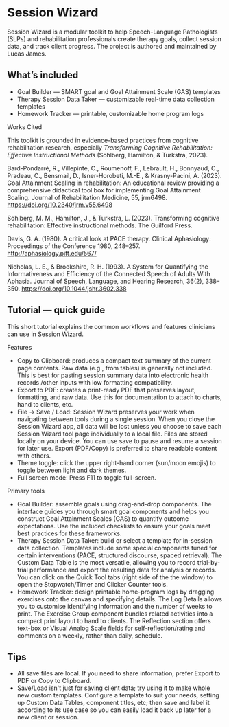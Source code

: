 # Session Wizard

Session Wizard is a modular toolkit to help Speech-Language Pathologists (SLPs) and rehabilitation professionals create therapy goals, collect session data, and track client progress. The project is authored and maintained by Lucas James.

## What’s included

- Goal Builder — SMART goal and Goal Attainment Scale (GAS) templates
- Therapy Session Data Taker — customizable real-time data collection templates
- Homework Tracker — printable, customizable home program logs

Works Cited

This toolkit is grounded in evidence-based practices from cognitive rehabilitation research, especially *Transforming Cognitive Rehabilitation: Effective Instructional Methods* (Sohlberg, Hamilton, & Turkstra, 2023).

Bard-Pondarré, R., Villepinte, C., Roumenoff, F., Lebrault, H., Bonnyaud, C., Pradeau, C., Bensmail, D., Isner-Horobeti, M.-E., & Krasny-Pacini, A. (2023). Goal Attainment Scaling in rehabilitation: An educational review providing a comprehensive didactical tool box for implementing Goal Attainment Scaling. Journal of Rehabilitation Medicine, 55, jrm6498. https://doi.org/10.2340/jrm.v55.6498

Sohlberg, M. M., Hamilton, J., & Turkstra, L. (2023). Transforming cognitive rehabilitation: Effective instructional methods. The Guilford Press.

Davis, G. A. (1980). A critical look at PACE therapy. Clinical Aphasiology: Proceedings of the Conference 1980, 248–257. http://aphasiology.pitt.edu/567/

Nicholas, L. E., & Brookshire, R. H. (1993). A System for Quantifying the Informativeness and Efficiency of the Connected Speech of Adults With Aphasia. Journal of Speech, Language, and Hearing Research, 36(2), 338–350. https://doi.org/10.1044/jshr.3602.338

## Tutorial — quick guide

This short tutorial explains the common workflows and features clinicians can use in Session Wizard.

Features
- Copy to Clipboard: produces a compact text summary of the current page contents. Raw data (e.g., from tables) is generally not included. This is best for pasting session summary data into electronic health records /other inputs with low formatting compatibility.
- Export to PDF: creates a print-ready PDF that preserves layout, formatting, and raw data. Use this for documentation to attach to charts, hand to clients, etc.
- File → Save / Load: Session Wizard preserves your work when navigating between tools during a single session. When you close the Session Wizard app, all data will be lost unless you choose to save each Session Wizard tool page individually to a local file. Files are stored locally on your device. You can use save to pause and resume a session for later use. Export (PDF/Copy) is preferred to share readable content with others. 
- Theme toggle: click the upper right-hand corner (sun/moon emojis) to toggle between light and dark themes.
- Full screen mode: Press F11 to toggle full-screen.

Primary tools
- Goal Builder: assemble goals using drag-and-drop components. The interface guides you through smart goal components and helps you construct Goal Attainment Scales (GAS) to quantify outcome expectations. Use the included checklists to ensure your goals meet best practices for these frameworks.
- Therapy Session Data Taker: build or select a template for in-session data collection. Templates include some special components tuned for certain interventions (PACE, structured discourse, spaced retrieval). The Custom Data Table is the most versatile, allowing you to record  trial-by-trial performance and export the resulting data for analysis or records. You can click on the Quick Tool tabs (right side of the the window) to open the Stopwatch/Timer and Clicker Counter tools.
- Homework Tracker: design printable home-program logs by dragging exercises onto the canvas and specifying details. The Log Details allows you to customise identifying information and the number of weeks to print. The Exercise Group component bundles related activities into a compact print layout to hand to clients. The Reflection section offers text-box or Visual Analog Scale fields for self-reflection/rating and comments on a weekly, rather than daily, schedule.

Tips
- 
- All save files are local. If you need to share information, prefer Export to PDF or Copy to Clipboard.
- Save/Load isn't just for saving client data; try using it to make whole new custom templates. Configure a template to suit your needs, setting up Custom Data Tables, component titles, etc; then save and label it according to its use case so you can easily load it back up later for a new client or session.

